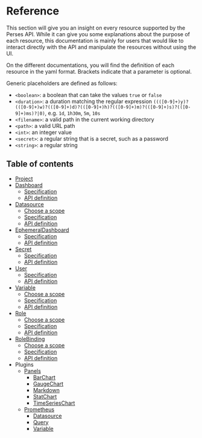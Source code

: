 # Reference

This section will give you an insight on every resource supported by the Perses API. While it can give you some
explanations about the purpose of each resource, this documentation is mainly for users that would like to interact
directly with the API and manipulate the resources without using the UI.

On the different documentations, you will find the definition of each resource in the yaml format.
Brackets indicate that a parameter is optional.

Generic placeholders are defined as follows:

- `<boolean>`: a boolean that can take the values `true` or `false`
- `<duration>`: a duration matching the regular
  expression `((([0-9]+)y)?(([0-9]+)w)?(([0-9]+)d)?(([0-9]+)h)?(([0-9]+)m)?(([0-9]+)s)?(([0-9]+)ms)?|0)`,
  e.g. `1d`, `1h30m`, `5m`, `10s`
- `<filename>`: a valid path in the current working directory
- `<path>`: a valid URL path
- `<int>`: an integer value
- `<secret>`: a regular string that is a secret, such as a password
- `<string>`: a regular string

## Table of contents

- [Project](./project.md)
- [Dashboard](./dashboard.md)
  - [Specification](./dashboard.md#dashboard-specification)
  - [API definition](./dashboard.md#api-definition)
- [Datasource](./datasource.md)
  - [Choose a scope](./datasource.md#choose-a-scope)
  - [Specification](./datasource.md#datasource-specification)
  - [API definition](./datasource.md#api-definition)
- [EphemeralDashboard](./ephemeral-dashboard.md)
  - [Specification](./ephemeral-dashboard.md#ephemeral-dashboard-specification)
  - [API definition](./ephemeral-dashboard.md#api-definition)
- [Secret](./secret.md)
  - [Specification](./secret.md#secret-specification)
  - [API definition](./secret.md#api-definition)
- [User](./user.md)
  - [Specification](./user.md#user-specification)
  - [API definition](./user.md#api-definition)
- [Variable](./variable.md)
  - [Choose a scope](./variable.md#choose-a-scope)
  - [Specification](./variable.md#variable-specification)
  - [API definition](./variable.md#api-definition)
- [Role](./role.md)
  - [Choose a scope](./datasource.md#choose-a-scope)
  - [Specification](./role.md#role-specification)
  - [API definition](./role.md#api-definition)
- [RoleBinding](./rolebinding.md)
  - [Choose a scope](./rolebinding.md#choose-a-scope)
  - [Specification](./rolebinding.md#rolebinding-specification)
  - [API definition](./rolebinding.md#api-definition)
- Plugins
  - [Panels](../plugins/panels.md)
    - [BarChart](../plugins/panels.md#barchart)
    - [GaugeChart](../plugins/panels.md#gaugechart)
    - [Markdown](../plugins/panels.md#markdown)
    - [StatChart](../plugins/panels.md#statchart)
    - [TimeSeriesChart](../plugins/panels.md#timeserieschart)
  - [Prometheus](../plugins/prometheus.md)
    - [Datasource](../plugins/prometheus.md#datasource)
    - [Query](../plugins/prometheus.md#query)
    - [Variable](../plugins/prometheus.md#variable)
